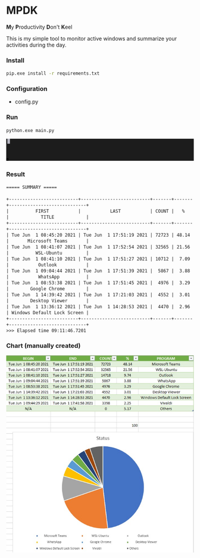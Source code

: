 # MPDK

**M**y **P**roductivity **D**on't **K**eel

This is my simple tool to monitor active windows and summarize your activities during the day.

### Install

```bash
pip.exe install -r requirements.txt
```

### Configuration
- config.py

### Run

```bash
python.exe main.py
```

![alt text](loading.gif)

### Result

```terminal
===== SUMMARY =====

+--------------------------+--------------------------+-------+-------+-----------------------------+
|          FIRST           |           LAST           | COUNT |   %   |            TITLE            |
+--------------------------+--------------------------+-------+-------+-----------------------------+
| Tue Jun  1 08:45:20 2021 | Tue Jun  1 17:51:19 2021 | 72723 | 48.14 |       Microsoft Teams       |
| Tue Jun  1 08:41:07 2021 | Tue Jun  1 17:52:54 2021 | 32565 | 21.56 |          WSL-Ubuntu         |
| Tue Jun  1 08:41:10 2021 | Tue Jun  1 17:51:27 2021 | 10712 |  7.09 |           Outlook           |
| Tue Jun  1 09:04:44 2021 | Tue Jun  1 17:51:39 2021 |  5867 |  3.88 |           WhatsApp          |
| Tue Jun  1 08:53:38 2021 | Tue Jun  1 17:51:45 2021 |  4976 |  3.29 |        Google Chrome        |
| Tue Jun  1 14:39:42 2021 | Tue Jun  1 17:21:03 2021 |  4552 |  3.01 |        Desktop Viewer       |
| Tue Jun  1 13:36:12 2021 | Tue Jun  1 14:28:53 2021 |  4470 |  2.96 | Windows Default Lock Screen |
+--------------------------+--------------------------+-------+-------+-----------------------------+
>>> Elapsed time 09:11:46.7201
```

### Chart (manually created)

![alt text](pie.jpeg "Pie")
